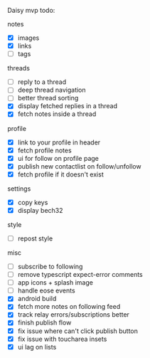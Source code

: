 Daisy mvp todo:

notes

- [x] images
- [x] links
- [ ] tags

threads

- [ ] reply to a thread
- [ ] deep thread navigation
- [ ] better thread sorting
- [x] display fetched replies in a thread
- [x] fetch notes inside a thread

profile

- [x] link to your profile in header
- [x] fetch profile notes
- [x] ui for follow on profile page
- [x] publish new contactlist on follow/unfollow
- [x] fetch profile if it doesn't exist

settings

- [x] copy keys
- [x] display bech32

style

- [ ] repost style

misc

- [ ] subscribe to following
- [ ] remove typescript expect-error comments
- [ ] app icons + splash image
- [ ] handle eose events
- [x] android build
- [x] fetch more notes on following feed
- [x] track relay errors/subscriptions better
- [x] finish publish flow
- [x] fix issue where can't click publish button
- [x] fix issue with toucharea insets
- [x] ui lag on lists
